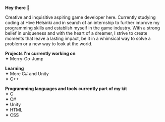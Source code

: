 <b>Hey there</b> 👻

Creative and inquisitive aspiring game developer here. Currently studying coding at Hive Helsinki and in search of an internship to further improve my programming skills and establish myself in the game industry. With a strong belief in uniqueness and with the heart of a dreamer, I strive to create moments that leave a lasting impact, be it in a whimsical way to solve a problem or a new way to look at the world. 

<b>Projects I'm currently working on </b></br>
✦ Merry-Go-Jump

<b>Learning </b></br>
✦ More C# and Unity </br>
✦ C++ </br>

<b>Programming languages and tools currently part of my kit </b></br>
✦ C </br>
✦ C# </br>
✦ Unity </br>
✦ HTML </br>
✦ CSS </br>
